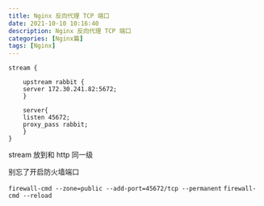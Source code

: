 ```yaml
---
title: Nginx 反向代理 TCP 端口
date: 2021-10-10 10:16:40
description: Nginx 反向代理 TCP 端口
categories: [Nginx篇]
tags: [Nginx]
---
```


<!-- more -->

```shell
stream {

    upstream rabbit {
    server 172.30.241.82:5672;
    }
    
    server{
    listen 45672;
    proxy_pass rabbit;
    }
}
```


stream 放到和 http 同一级

别忘了开启防火墙端口

```firewall-cmd --zone=public --add-port=45672/tcp --permanent```
```firewall-cmd --reload ```